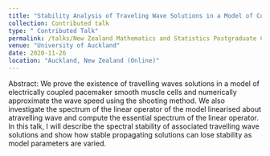```yaml
---
title: "Stability Analysis of Traveling Wave Solutions in a Model of Coupled Pacemaker Cells"
collection: Contributed talk
type: " Contributed Talk"
permalink: /talks/New Zealand Mathematics and Statistics Postgraduate Conference (Virtual)
venue: "University of Auckland"
date: 2020-11-26
location: "Auckland, New Zealand (Online)"
---
```


Abstract: We prove the existence of travelling waves solutions in a model of electrically coupled pacemaker smooth muscle cells and numerically approximate the wave speed using the shooting method. We also investigate the spectrum of the linear operator of the model linearised about atravelling wave and compute the essential spectrum of the linear operator. In this talk, I will describe the spectral stability of associated travelling wave solutions and show how stable propagating solutions can lose stability as model parameters are varied.
